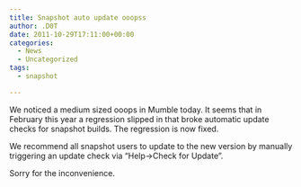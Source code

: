 ```yaml
---
title: Snapshot auto update ooopss
author: .D0T
date: 2011-10-29T17:11:00+00:00
categories:
  - News
  - Uncategorized
tags:
  - snapshot

---
```

We noticed a medium sized ooops in Mumble today. It seems that in February this year a regression slipped in that broke automatic update checks for snapshot builds. The regression is now fixed.

We recommend all snapshot users to update to the new version by manually triggering an update check via &#8220;Help->Check for Update&#8221;.

Sorry for the inconvenience.
